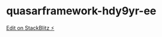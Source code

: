 # quasarframework-hdy9yr-ee

[Edit on StackBlitz ⚡️](https://stackblitz.com/edit/quasarframework-fxmx3q)
